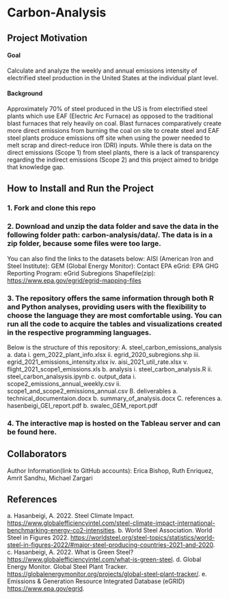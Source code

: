 # Carbon-Analysis
##	Project Motivation
#### Goal
Calculate and analyze the weekly and annual emissions intensity of electrified steel production in the United States at the individual plant level. 
#### Background
Approximately 70% of steel produced in the US is from electrified steel plants which use EAF (Electric Arc Furnace) as opposed to the traditional blast furnaces that rely heavily on coal. Blast furnaces comparatively create more direct emissions from burning the coal on site to create steel and EAF steel plants produce emissions off site when using the power needed to melt scrap and direct-reduce iron (DRI) inputs. While there is data on the direct emissions (Scope 1) from steel plants, there is a lack of transparency regarding the indirect emissions (Scope 2) and this project aimed to bridge that knowledge gap. 

## How to Install and Run the Project
### 1. Fork and clone this repo
### 2. Download and unzip the data folder and save the data in the following folder path: carbon-analysis/data/. The data is in a zip folder, because some files were too large. 
You can also find the links to the datasets below:
	AISI (American Iron and Steel Institute):
	GEM (Global Energy Monitor): Contact 
	EPA eGrid:
	EPA GHG Reporting Program:
	eGrid Subregions Shapefile(zip): https://www.epa.gov/egrid/egrid-mapping-files 

### 3. The repository offers the same information through both R and Python analyses, providing users with the flexibility to choose the language they are most comfortable using. You can run all the code to acquire the tables and visualizations created in the respective programming languages. 
Below is the structure of this repository: 
A.	steel_carbon_emissions_analysis
a.	data
i.	gem_2022_plant_info.xlsx
ii.	egrid_2020_subregions.shp
iii.	egrid_2021_emissions_intensity.xlsx
iv.	aisi_2021_util_rate.xlsx
v.	flight_2021_scope1_emissions.xls
b.	analysis
i.	steel_carbon_analysis.R
ii.	steel_carbon_analsysis.ipynb
c.	output_data
i.	scope2_emissions_annual_weekly.csv
ii.	scope1_and_scope2_emissions_annual.csv
B.	deliverables
a.   technical_documentaion.docx
b.	summary_of_analysis.docx
C.	references
a.	hasenbeigi_GEI_report.pdf
b.	swalec_GEM_report.pdf
### 4. The interactive map is hosted on the Tableau server and can be found here.

## Collaborators 
Author Information(link to GitHub accounts): Erica Bishop, Ruth Enriquez, Amrit Sandhu, Michael Zargari

## References 
a.	Hasanbeigi, A. 2022. Steel Climate Impact. https://www.globalefficiencyintel.com/steel-climate-impact-international-benchmarking-energy-co2-intensities. 
b.	World Steel Association. World Steel in Figures 2022. https://worldsteel.org/steel-topics/statistics/world-steel-in-figures-2022/#major-steel-producing-countries-2021-and-2020.  
c.	Hasanbeigi, A. 2022. What is Green Steel? https://www.globalefficiencyintel.com/what-is-green-steel. 
d.	Global Energy Monitor. Global Steel Plant Tracker. https://globalenergymonitor.org/projects/global-steel-plant-tracker/. 
e.	Emissions & Generation Resource Integrated Database (eGRID) https://www.epa.gov/egrid.
